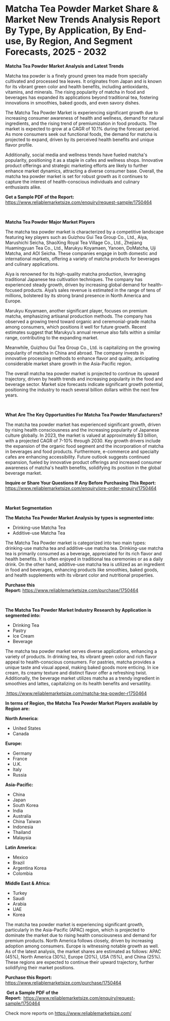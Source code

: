 <p><h1>Matcha Tea Powder Market Share & Market New Trends Analysis Report By Type, By Application, By End-use, By Region, And Segment Forecasts, 2025 - 2032</h1></p><p><strong>Matcha Tea Powder Market Analysis and Latest Trends</strong></p>
<p><p>Matcha tea powder is a finely ground green tea made from specially cultivated and processed tea leaves. It originates from Japan and is known for its vibrant green color and health benefits, including antioxidants, vitamins, and minerals. The rising popularity of matcha in food and beverages has expanded its applications beyond traditional tea, fostering innovations in smoothies, baked goods, and even savory dishes.</p><p>The Matcha Tea Powder Market is experiencing significant growth due to increasing consumer awareness of health and wellness, demand for natural ingredients, and the rising trend of premiumization in food products. The market is expected to grow at a CAGR of 10.1% during the forecast period. As more consumers seek out functional foods, the demand for matcha is projected to expand, driven by its perceived health benefits and unique flavor profile.</p><p>Additionally, social media and wellness trends have fueled matcha's popularity, positioning it as a staple in cafes and wellness shops. Innovative product offerings and strategic marketing efforts are likely to further enhance market dynamics, attracting a diverse consumer base. Overall, the matcha tea powder market is set for robust growth as it continues to capture the interest of health-conscious individuals and culinary enthusiasts alike.</p></p>
<p><strong>Get a Sample PDF of the Report:&nbsp;</strong> <a href="https://www.reliablemarketsize.com/enquiry/request-sample/1750464?utm_campaign=2799&utm_medium=2&utm_source=Github&utm_content=ia&utm_term=07042025&utm_id=matcha-tea-powder">https://www.reliablemarketsize.com/enquiry/request-sample/1750464</a></p>
<p>&nbsp;</p>
<p><strong>Matcha Tea Powder Major Market Players</strong></p>
<p><p>The matcha tea powder market is characterized by a competitive landscape featuring key players such as Guizhou Gui Tea Group Co., Ltd., Aiya, Marushichi Seicha, ShaoXing Royal Tea Village Co., Ltd., Zhejiang Huamingyuan Tea Co., Ltd., Marukyu Koyamaen, Yanoen, DoMatcha, Uji Matcha, and AOI Seicha. These companies engage in both domestic and international markets, offering a variety of matcha products for beverages and culinary applications.</p><p>Aiya is renowned for its high-quality matcha production, leveraging traditional Japanese tea cultivation techniques. The company has experienced steady growth, driven by increasing global demand for health-focused products. Aiya’s sales revenue is estimated in the range of tens of millions, bolstered by its strong brand presence in North America and Europe.</p><p>Marukyu Koyamaen, another significant player, focuses on premium matcha, emphasizing artisanal production methods. The company has observed a growing trend toward organic and ceremonial-grade matcha among consumers, which positions it well for future growth. Recent estimates suggest that Marukyu’s annual revenue also falls within a similar range, contributing to the expanding market.</p><p>Meanwhile, Guizhou Gui Tea Group Co., Ltd. is capitalizing on the growing popularity of matcha in China and abroad. The company invests in innovative processing methods to enhance flavor and quality, anticipating considerable market share growth in the Asia-Pacific region.</p><p>The overall matcha tea powder market is projected to continue its upward trajectory, driven by health trends and increasing popularity in the food and beverage sector. Market size forecasts indicate significant growth potential, positioning the industry to reach several billion dollars within the next few years.</p></p>
<p>&nbsp;</p>
<p><strong>What Are The Key Opportunities For Matcha Tea Powder Manufacturers?</strong></p>
<p><p>The matcha tea powder market has experienced significant growth, driven by rising health consciousness and the increasing popularity of Japanese culture globally. In 2023, the market is valued at approximately $3 billion, with a projected CAGR of 7-10% through 2030. Key growth drivers include the expansion of the organic food segment and the incorporation of matcha in beverages and food products. Furthermore, e-commerce and specialty cafes are enhancing accessibility. Future outlook suggests continued expansion, fueled by innovative product offerings and increased consumer awareness of matcha's health benefits, solidifying its position in the global beverage market.</p></p>
<p><strong>Inquire or Share Your Questions If Any Before Purchasing This Report:</strong> <a href="https://www.reliablemarketsize.com/enquiry/pre-order-enquiry/1750464?utm_campaign=2799&utm_medium=2&utm_source=Github&utm_content=ia&utm_term=07042025&utm_id=matcha-tea-powder">https://www.reliablemarketsize.com/enquiry/pre-order-enquiry/1750464</a></p>
<p>&nbsp;</p>
<p><strong>Market Segmentation</strong></p>
<p><strong>The Matcha Tea Powder Market Analysis by types is segmented into:</strong></p>
<p><ul><li>Drinking-use Matcha Tea</li><li>Additive-use Matcha Tea</li></ul></p>
<p><p>The Matcha Tea Powder market is categorized into two main types: drinking-use matcha tea and additive-use matcha tea. Drinking-use matcha tea is primarily consumed as a beverage, appreciated for its rich flavor and health benefits. It is often enjoyed in traditional tea ceremonies or as a daily drink. On the other hand, additive-use matcha tea is utilized as an ingredient in food and beverages, enhancing products like smoothies, baked goods, and health supplements with its vibrant color and nutritional properties.</p></p>
<p><strong>Purchase this Report:&nbsp;</strong><a href="https://www.reliablemarketsize.com/purchase/1750464?utm_campaign=2799&utm_medium=2&utm_source=Github&utm_content=ia&utm_term=07042025&utm_id=matcha-tea-powder">https://www.reliablemarketsize.com/purchase/1750464</a></p>
<p>&nbsp;</p>
<p><strong>The Matcha Tea Powder Market Industry Research by Application is segmented into:</strong></p>
<p><ul><li>Drinking Tea</li><li>Pastry</li><li>Ice Cream</li><li>Beverage</li></ul></p>
<p><p>The matcha tea powder market serves diverse applications, enhancing a variety of products. In drinking tea, its vibrant green color and rich flavor appeal to health-conscious consumers. For pastries, matcha provides a unique taste and visual appeal, making baked goods more enticing. In ice cream, its creamy texture and distinct flavor offer a refreshing twist. Additionally, the beverage market utilizes matcha as a trendy ingredient in smoothies and lattes, capitalizing on its health benefits and versatility.</p></p>
<p><a href="https://www.reliablemarketsize.com/matcha-tea-powder-r1750464?utm_campaign=2799&utm_medium=2&utm_source=Github&utm_content=ia&utm_term=07042025&utm_id=matcha-tea-powder">&nbsp;https://www.reliablemarketsize.com/matcha-tea-powder-r1750464</a></p>
<p><strong>In terms of Region, the Matcha Tea Powder Market Players available by Region are:</strong></p>
<p>
    <p> <strong> North America: </strong>
        <ul>
            <li>United States</li>
            <li>Canada</li>
        </ul>
        </p> 
    <p> <strong> Europe: </strong>
        <ul>
            <li>Germany</li>
            <li>France</li>
            <li>U.K.</li>
            <li>Italy</li>
            <li>Russia</li>
        </ul>
        </p> 
    <p> <strong> Asia-Pacific: </strong>
        <ul>
            <li>China</li>
            <li>Japan</li>
            <li>South Korea</li>
            <li>India</li>
            <li>Australia</li>
            <li>China Taiwan</li>
            <li>Indonesia</li>
            <li>Thailand</li>
            <li>Malaysia</li>
        </ul>
        </p> 
    <p> <strong> Latin America: </strong>
        <ul>
            <li>Mexico</li>
            <li>Brazil</li>
            <li>Argentina Korea</li>
            <li>Colombia</li>
        </ul>
        </p> 
    <p> <strong> Middle East & Africa: </strong>
        <ul>
            <li>Turkey</li>
            <li>Saudi</li>
            <li>Arabia</li>
            <li>UAE</li>
            <li>Korea</li>
        </ul>
    </p>
    </p>
<p><p>The matcha tea powder market is experiencing significant growth, particularly in the Asia-Pacific (APAC) region, which is projected to dominate the market due to rising health consciousness and demand for premium products. North America follows closely, driven by increasing adoption among consumers. Europe is witnessing notable growth as well. As of the latest analysis, the market shares are estimated as follows: APAC (45%), North America (30%), Europe (20%), USA (15%), and China (25%). These regions are expected to continue their upward trajectory, further solidifying their market positions.</p></p>
<p><strong>Purchase this Report: </strong><a href="https://www.reliablemarketsize.com/purchase/1750464?utm_campaign=2799&utm_medium=2&utm_source=Github&utm_content=ia&utm_term=07042025&utm_id=matcha-tea-powder">https://www.reliablemarketsize.com/purchase/1750464</a></p>
<p>&nbsp;<strong>Get a Sample PDF of the Report:&nbsp;&nbsp;</strong><a href="https://www.reliablemarketsize.com/enquiry/request-sample/1750464?utm_campaign=2799&utm_medium=2&utm_source=Github&utm_content=ia&utm_term=07042025&utm_id=matcha-tea-powder">https://www.reliablemarketsize.com/enquiry/request-sample/1750464</a></p>
<p><strong></strong></p>
<p>Check more reports on <a href="https://www.reliablemarketsize.com/?utm_campaign=2799&utm_medium=2&utm_source=Github&utm_content=ia&utm_term=07042025&utm_id=matcha-tea-powder">https://www.reliablemarketsize.com/</a></p>